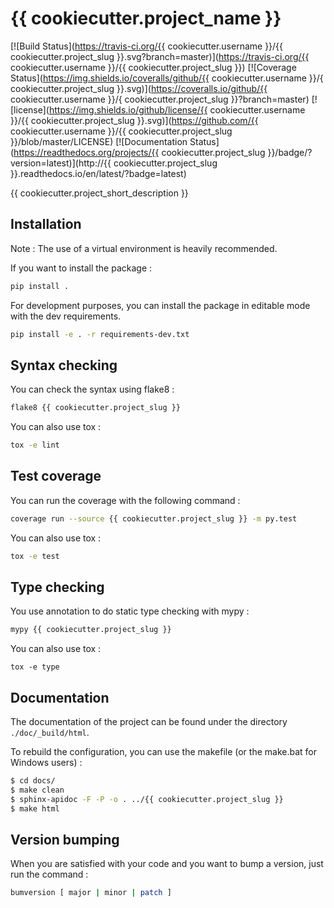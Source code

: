 # {{ cookiecutter.project_name }}

[![Build Status](https://travis-ci.org/{{ cookiecutter.username }}/{{ cookiecutter.project_slug }}.svg?branch=master)](https://travis-ci.org/{{ cookiecutter.username }}/{{ cookiecutter.project_slug }})
[![Coverage Status](https://img.shields.io/coveralls/github/{{ cookiecutter.username }}/{ cookiecutter.project_slug }}.svg)](https://coveralls.io/github/{{ cookiecutter.username }}/{ cookiecutter.project_slug }}?branch=master)
[![license](https://img.shields.io/github/license/{{ cookiecutter.username }}/{{ cookiecutter.project_slug }}.svg)](https://github.com/{{ cookiecutter.username }}/{{ cookiecutter.project_slug }}/blob/master/LICENSE)
[![Documentation Status](https://readthedocs.org/projects/{{ cookiecutter.project_slug }}/badge/?version=latest)](http://{{ cookiecutter.project_slug }}.readthedocs.io/en/latest/?badge=latest)

{{ cookiecutter.project_short_description }}

## Installation

Note : The use of a virtual environment is heavily recommended.

If you want to install the package :

```bash
pip install .
```

For development purposes, you can install the package in editable mode with the dev requirements.

```bash
pip install -e . -r requirements-dev.txt
```

## Syntax checking

You can check the syntax using flake8 :

```bash
flake8 {{ cookiecutter.project_slug }}
```

You can also use tox :

```bash
tox -e lint
```

## Test coverage

You can run the coverage with the following command :

```bash
coverage run --source {{ cookiecutter.project_slug }} -m py.test
```

You can also use tox :

```bash
tox -e test
```

## Type checking

You use annotation to do static type checking with mypy :

```bash
mypy {{ cookiecutter.project_slug }}
```

You can also use tox :

```
tox -e type
```

## Documentation

The documentation of the project can be found under the directory `./doc/_build/html`.

To rebuild the configuration, you can use the makefile (or the make.bat for Windows users) :

```bash
$ cd docs/
$ make clean
$ sphinx-apidoc -F -P -o . ../{{ cookiecutter.project_slug }}
$ make html
```

## Version bumping

When you are satisfied with your code and you want to bump a version, just run the command :

```bash
bumversion [ major | minor | patch ]
```
